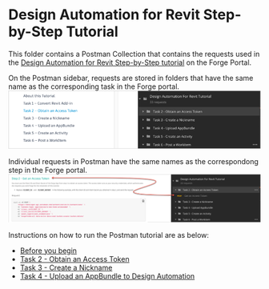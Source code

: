 # Design Automation for Revit Step-by-Step Tutorial

This folder contains a Postman Collection that contains the requests used in the [Design Automation for Revit Step-by-Step tutorial](https://dev.forge.autodesk.com/en/docs/design-automation/v3/tutorials/revit-edit/?sha=6120_10) on the Forge Portal. 

On the Postman sidebar, requests are stored in folders that have the same name as the corresponding task in the Forge portal.
![Forge portal menu to Postman](images/forge_portal_menu_2_postman_menu.png "Forge portal task to Postman mapping")

Individual requests in Postman have the same names as the correspondong step in the Forge portal.
![Forge portal steps to Postman](images/forge_portal_steps_2_postman_menu.png "Forge portal task to Postman mapping")

Instructions on how to run the Postman tutorial are as below:

- [Before you begin](instructions/before_you_begin.md)
- [Task 2 - Obtain an Access Token](instructions/task-2.md)
- [Task 3 - Create a Nickname](instructions/task-3.md)
- [Task 4 - Upload an AppBundle to Design Automation](instructions/task-4.md)






